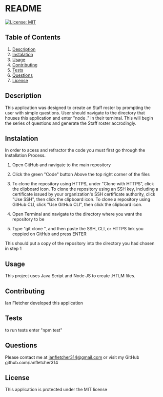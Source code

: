 # README
[![License: MIT](https://img.shields.io/badge/License-MIT-yellow.svg)](https://opensource.org/licenses/MIT)
## Table of Contents
 1. [Description](#Description)
 2. [Instalation](#Instalation)
 3. [Usage](#Usage)
 4. [Contributing](#Contributing)
 5. [Tests](#Tests)
 6. [Questions](#Questions)
 7. [License](#License)
## Description
This application was designed to create an Staff roster by prompting the user with simple questions. User should navigate to the directory that houses this application and enter "node ." in their ternimal. This will begin the series of questions and generate the Staff roster accrodingly.

## Instalation
In order to acess and refractor the code you must first go through the Installation Process.

1) Open GitHub and navigate to the main repository 

2) Click the green "Code" button Above the top right corner of the files 

3) To clone the repository using HTTPS, under "Clone with HTTPS", click the clipboard icon. To clone the repository using an SSH key, including a certificate issued by your organization's SSH certificate authority, click "Use SSH", then click the clipboard icon. To clone a repository using GitHub CLI, click "Use GitHub CLI", then click the clipboard icon.

4) Open Terminal and navigate to the directory where you want the repository to be 

5) Type "git clone ", and then paste the SSH, CLI, or HTTPS link you coppied on GitHub and press ENTER 

This should put a copy of the repository into the directory you had chosen in step 1

## Usage
This project uses Java Script and Node JS to create .HTLM files.  

## Contributing
Ian Fletcher developed this application 

## Tests
to run tests enter "npm test" 

## Questions 
Please contact me at ianfletcher314@gmail.com or visit my GitHub github.com/ianfletcher314

## License
This application is protected under the MIT license
  
